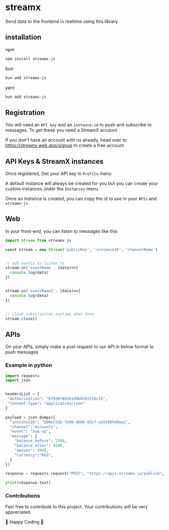 # streamx

Send data to the frontend in realtime using this library

## installation

npm

```sh
npm install streamx-js
```

bun

```sh
bun add streamx-js
```

yarn

```sh
bun add streamx-js
```

## Registration

You will need an `API key` and an `instance-id` to push and subscribe to messages. To get these you need a StreamX account

If you don't have an account with us already, head over to <https://streamx.web.app/signup> to create a free account

## API Keys & StreamX instances

Once registered, Get your API key in `Profile` menu

A default instance will always be created for you but you can create your custom instances under the `Instances` menu

Once an Instance is created, you can copy the id to use in your `APIs` and `streamx-js`

## Web

In your front-end, you can listen to messages like this

```js
import Stream from streamx-js

const stream = new Stream('publicKey', 'instanceID', 'channelName')


// add events to listen to
stream.on('eventName', (data)=>{
  console.log(data)
})


stream.on('eventName2', (data)=>{
  console.log(data)
})


// close subscription anytime when done
stream.close()
```

## APIs

On your APIs, simply make a post request to our API in below format to push messages

### Example in python

```python
import requests
import json


headersList = {
 "Authorization": "67936f09181d9b0262116c15",
 "Content-Type": "application/json"
}

payload = json.dumps({
  "instanceID": "b06ec5d2-7e98-4608-83c7-a59100549aa2",
  "channel":"accounts",
  "event": "top-up",
  "message": {
    "balance_before": 2580,
    "balance_after": 4580,
    "amount": 2000,
    "currency":"KES",
  }
})

response = requests.request("POST", "https://apis.streamx.io/publish", data=payload,  headers=headersList)

print(response.text)
```

### Contributions

Feel free to contribute to this project. Your contributions will be very appreciated

🎉 Happy Coding 🎉
